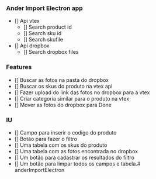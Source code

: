### Ander Import Electron app

- [] Api vtex
  - [] Search product id
  - [] Search sku id
  - [] Search skufile
- [] Api dropbox
  - [] Search dropbox files

### Features

- [] Buscar as fotos na pasta do dropbox
- [] Buscar os skus do produto na vtex api
- [] Fazer upload do link das fotos no dropbox para a vtex
- [] Criar categoria similar para o produto na vtex
- [] Mover as fotos do dropbox para Done

### IU

- [] Campo para inserir o codigo do produto
- [] Botão para fazer o filtro
- [] Uma tabela com os skus do produto
- [] Uma tabela com as fotos encontrada no dropbox
- [] Um botão para cadastrar os resultados do filtro
- [] Um botão para limpar todos os campos e tabela.# anderImportElectron
